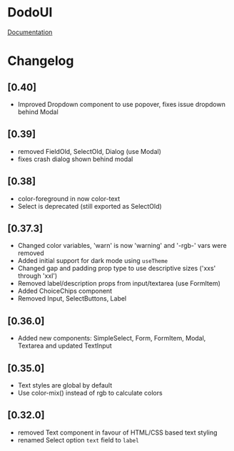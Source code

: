 # DodoUI

[Documentation](https://madxnl.github.io/dodo-ui/)

# Changelog

## [0.40]

- Improved Dropdown component to use popover, fixes issue dropdown behind Modal

## [0.39]

- removed FieldOld, SelectOld, Dialog (use Modal)
- fixes crash dialog shown behind modal

## [0.38]

- color-foreground in now color-text
- Select is deprecated (still exported as SelectOld)

## [0.37.3]

- Changed color variables, 'warn' is now 'warning' and '-rgb-' vars were removed
- Added initial support for dark mode using `useTheme`
- Changed gap and padding prop type to use descriptive sizes ('xxs' through 'xxl')
- Removed label/description props from input/textarea (use FormItem)
- Added ChoiceChips component
- Removed Input, SelectButtons, Label

## [0.36.0]

- Added new components: SimpleSelect, Form, FormItem, Modal, Textarea and updated TextInput

## [0.35.0]

- Text styles are global by default
- Use color-mix() instead of rgb to calculate colors

## [0.32.0]

- removed Text component in favour of HTML/CSS based text styling
- renamed Select option `text` field to `label`
